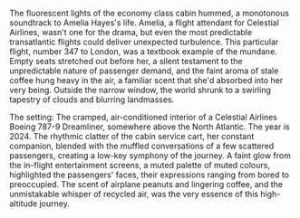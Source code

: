 The fluorescent lights of the economy class cabin hummed, a monotonous soundtrack to Amelia Hayes's life.  Amelia, a flight attendant for Celestial Airlines, wasn't one for the drama, but even the most predictable transatlantic flights could deliver unexpected turbulence.  This particular flight,  number 347 to London, was a textbook example of the mundane.  Empty seats stretched out before her, a silent testament to the unpredictable nature of passenger demand, and the faint aroma of stale coffee hung heavy in the air, a familiar scent that she'd absorbed into her very being.  Outside the narrow window, the world shrunk to a swirling tapestry of clouds and blurring landmasses.

The setting:  The cramped, air-conditioned interior of a Celestial Airlines Boeing 787-9 Dreamliner, somewhere above the North Atlantic.  The year is 2024.  The rhythmic clatter of the cabin service cart, her constant companion, blended with the muffled conversations of a few scattered passengers, creating a low-key symphony of the journey.   A faint glow from the in-flight entertainment screens, a muted palette of muted colours, highlighted the passengers' faces, their expressions ranging from bored to preoccupied.  The scent of airplane peanuts and lingering coffee, and the unmistakable whisper of recycled air, was the very essence of this high-altitude journey.
